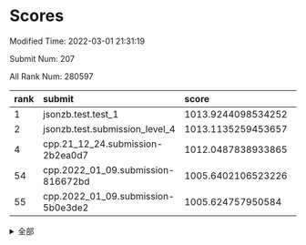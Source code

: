 # Scores

Modified Time: 2022-03-01 21:31:19

Submit Num: 207

All Rank Num: 280597

| rank |               submit               |       score        |       sigma        | pk_num |
| :--- | :--------------------------------- | :----------------- | :----------------- | :----- |
| 1    | jsonzb.test.test_1                 | 1013.9244098534252 | 0.8014178033642784 | 5422   |
| 2    | jsonzb.test.submission_level_4     | 1013.1135259453657 | 0.813091086775237  | 5417   |
| 4    | cpp.21_12_24.submission-2b2ea0d7   | 1012.0487838933865 | 0.7704239912742443 | 5423   |
| 54   | cpp.2022_01_09.submission-816672bd | 1005.6402106523226 | 0.724014900113352  | 5418   |
| 55   | cpp.2022_01_09.submission-5b0e3de2 | 1005.624757950584  | 0.7140819153253559 | 5420   |


<details>
<summary>全部</summary>

| rank |                 submit                 |       score        |       sigma        | pk_num |
| :--- | :------------------------------------- | :----------------- | :----------------- | :----- |
| 1    | jsonzb.test.test_1                     | 1013.9244098534252 | 0.8014178033642784 | 5422   |
| 2    | jsonzb.test.submission_level_4         | 1013.1135259453657 | 0.813091086775237  | 5417   |
| 3    | gobigger.level_3.submission_level_3_10 | 1012.4454337557572 | 0.7998245103667647 | 5426   |
| 4    | cpp.21_12_24.submission-2b2ea0d7       | 1012.0487838933865 | 0.7704239912742443 | 5423   |
| 5    | gobigger.level_3.submission_level_3_13 | 1011.65988984433   | 0.7678349332211076 | 5427   |
| 6    | gobigger.level_3.submission_level_3_33 | 1011.4855114667812 | 0.7674187419953789 | 5422   |
| 7    | gobigger.level_3.submission_level_3_7  | 1011.2669734502158 | 0.7644147055718854 | 5424   |
| 8    | gobigger.level_3.submission_level_3_49 | 1011.1760057651192 | 0.7737519108781085 | 5426   |
| 9    | gobigger.level_3.submission_level_3_25 | 1011.1358405192591 | 0.782561722391914  | 5422   |
| 10   | gobigger.level_3.submission_level_3_16 | 1011.0704227261423 | 0.748790768066883  | 5422   |
| 11   | gobigger.level_3.submission_level_3_38 | 1011.036414740456  | 0.805234631185478  | 5422   |
| 12   | gobigger.level_3.submission_level_3_15 | 1011.0275035163457 | 0.7503490852249832 | 5427   |
| 13   | gobigger.level_3.submission_level_3_41 | 1010.7922246045991 | 0.7765110533004146 | 5421   |
| 14   | gobigger.level_3.submission_level_3_1  | 1010.7223453728269 | 0.7596129927402279 | 5419   |
| 15   | gobigger.level_3.submission_level_3_35 | 1010.7217475979459 | 0.7739525488848691 | 5424   |
| 16   | gobigger.level_3.submission_level_3_24 | 1010.6770350462073 | 0.7607193255104248 | 5423   |
| 17   | gobigger.level_3.submission_level_3_5  | 1010.663257611392  | 0.7611658424434253 | 5423   |
| 18   | gobigger.level_3.submission_level_3_28 | 1010.6578324124246 | 0.7631373128093561 | 5415   |
| 19   | gobigger.level_3.submission_level_3_34 | 1010.5962156616109 | 0.7607018592233583 | 5422   |
| 20   | gobigger.level_3.submission_level_3_2  | 1010.5328471791811 | 0.7766674170968489 | 5423   |
| 21   | gobigger.level_3.submission_level_3_44 | 1010.394805498392  | 0.7801276723883579 | 5422   |
| 22   | gobigger.level_3.submission_level_3_36 | 1010.3526175396095 | 0.7420583128841779 | 5422   |
| 23   | gobigger.level_3.submission_level_3_42 | 1010.2772902695086 | 0.7785997757134231 | 5427   |
| 24   | gobigger.level_3.submission_level_3_8  | 1010.2374010342523 | 0.7583926963014843 | 5425   |
| 25   | gobigger.level_3.submission_level_3_23 | 1010.1760206266122 | 0.7554745524827395 | 5421   |
| 26   | gobigger.level_3.submission_level_3_31 | 1010.0779581914155 | 0.7399452600729831 | 5422   |
| 27   | gobigger.level_3.submission_level_3_20 | 1009.9758422556755 | 0.7478817217620033 | 5424   |
| 28   | gobigger.level_3.submission_level_3_40 | 1009.9276962475587 | 0.7453795299673595 | 5420   |
| 29   | gobigger.level_3.submission_level_3_12 | 1009.8849528776623 | 0.7574184902660345 | 5423   |
| 30   | gobigger.level_3.submission_level_3_37 | 1009.7742147463782 | 0.7440180662066167 | 5423   |
| 31   | gobigger.level_3.submission_level_3_22 | 1009.7671809854637 | 0.7679887476437965 | 5421   |
| 32   | gobigger.level_3.submission_level_3_47 | 1009.6931950118235 | 0.7330458851929484 | 5418   |
| 33   | gobigger.level_3.submission_level_3_43 | 1009.6878354309383 | 0.7849645916778345 | 5421   |
| 34   | gobigger.level_3.submission_level_3_45 | 1009.5849533674477 | 0.7433686861952867 | 5420   |
| 35   | gobigger.level_3.submission_level_3_21 | 1009.5698333930962 | 0.7618119286116206 | 5422   |
| 36   | gobigger.level_3.submission_level_3_26 | 1009.4604757911782 | 0.7500672586386079 | 5415   |
| 37   | gobigger.level_3.submission_level_3_27 | 1009.3907846873037 | 0.7402033418071347 | 5423   |
| 38   | gobigger.level_3.submission_level_3_9  | 1009.3765056446599 | 0.7748393749588347 | 5422   |
| 39   | gobigger.level_3.submission_level_3_14 | 1009.3709041605257 | 0.7768800000068496 | 5423   |
| 40   | gobigger.level_3.submission_level_3_32 | 1009.3422055058204 | 0.7785965545128707 | 5419   |
| 41   | gobigger.level_3.submission_level_3_46 | 1009.1818357106487 | 0.735285049092789  | 5422   |
| 42   | gobigger.level_3.submission_level_3_19 | 1009.1698610160654 | 0.7454171297189022 | 5419   |
| 43   | gobigger.level_3.submission_level_3_3  | 1009.0738977264783 | 0.7401133283169207 | 5424   |
| 44   | gobigger.level_3.submission_level_3_29 | 1009.0352222771422 | 0.7577631213418329 | 5428   |
| 45   | gobigger.level_3.submission_level_3_48 | 1009.0288530860437 | 0.757153915764821  | 5427   |
| 46   | gobigger.level_3.submission_level_3_39 | 1009.0175447502007 | 0.7478638987812471 | 5425   |
| 47   | gobigger.level_3.submission_level_3_17 | 1008.9774918851705 | 0.7411443492873279 | 5423   |
| 48   | gobigger.level_3.submission_level_3_4  | 1008.8796321031076 | 0.7504028773350192 | 5426   |
| 49   | gobigger.level_3.submission_level_3_30 | 1008.7978553525681 | 0.7267452347637694 | 5425   |
| 50   | gobigger.level_3.submission_level_3_18 | 1008.7733079195744 | 0.7524875418188978 | 5418   |
| 51   | gobigger.level_3.submission_level_3_6  | 1008.1977064677618 | 0.7787591698577861 | 5422   |
| 52   | gobigger.level_3.submission_level_3_11 | 1008.1667171311889 | 0.7209650160648668 | 5421   |
| 53   | gobigger.level_3.submission_level_3_0  | 1007.9494770917378 | 0.7463884192608367 | 5427   |
| 54   | cpp.2022_01_09.submission-816672bd     | 1005.6402106523226 | 0.724014900113352  | 5418   |
| 55   | cpp.2022_01_09.submission-5b0e3de2     | 1005.624757950584  | 0.7140819153253559 | 5420   |
| 56   | gobigger.level_1.submission_level_1_49 | 1005.3265207495274 | 0.7120567480821957 | 5424   |
| 57   | gobigger.level_1.submission_level_1_14 | 1004.8451805380807 | 0.7217355435603494 | 5422   |
| 58   | gobigger.level_1.submission_level_1_13 | 1004.6682615222871 | 0.7090775962656023 | 5418   |
| 59   | gobigger.level_1.submission_level_1_11 | 1004.5787011362977 | 0.7224840137834111 | 5424   |
| 60   | gobigger.level_1.submission_level_1_21 | 1004.3121012548    | 0.724307712936433  | 5428   |
| 61   | gobigger.level_1.submission_level_1_24 | 1004.3022759079894 | 0.7033255088738366 | 5425   |
| 62   | gobigger.level_1.submission_level_1_10 | 1004.2894739143428 | 0.7299724684731153 | 5424   |
| 63   | gobigger.level_1.submission_level_1_37 | 1004.226343218006  | 0.7130705717942305 | 5421   |
| 64   | gobigger.level_1.submission_level_1_30 | 1004.2243741401445 | 0.7249668378601513 | 5421   |
| 65   | gobigger.level_1.submission_level_1_4  | 1004.0931195798478 | 0.7040305556195325 | 5429   |
| 66   | gobigger.level_1.submission_level_1_43 | 1004.0152093633264 | 0.7223923158569969 | 5420   |
| 67   | gobigger.level_1.submission_level_1_1  | 1003.9840791231028 | 0.7125524525448445 | 5425   |
| 68   | gobigger.level_1.submission_level_1_38 | 1003.9150764691407 | 0.7225722836407119 | 5426   |
| 69   | gobigger.level_1.submission_level_1_46 | 1003.8821712538771 | 0.7122717021366776 | 5422   |
| 70   | gobigger.level_1.submission_level_1_26 | 1003.8488317079926 | 0.7136286616583168 | 5421   |
| 71   | gobigger.level_1.submission_level_1_8  | 1003.8437527563236 | 0.7344674039681838 | 5422   |
| 72   | gobigger.level_1.submission_level_1_44 | 1003.8385597525881 | 0.723634229061946  | 5427   |
| 73   | gobigger.level_1.submission_level_1_17 | 1003.7499833609633 | 0.7216928718762209 | 5422   |
| 74   | gobigger.level_1.submission_level_1_15 | 1003.7459671373689 | 0.7177622864588239 | 5423   |
| 75   | gobigger.level_1.submission_level_1_7  | 1003.6886351622379 | 0.725453710244052  | 5424   |
| 76   | gobigger.level_1.submission_level_1_48 | 1003.6454421414898 | 0.717237968347147  | 5425   |
| 77   | gobigger.level_1.submission_level_1_36 | 1003.6050048716069 | 0.7338722757677986 | 5426   |
| 78   | gobigger.level_1.submission_level_1_16 | 1003.456440145911  | 0.7232062592266523 | 5421   |
| 79   | gobigger.level_1.submission_level_1_27 | 1003.310021821984  | 0.72025747523537   | 5420   |
| 80   | gobigger.level_1.submission_level_1_47 | 1003.2938758760267 | 0.7145724105668395 | 5425   |
| 81   | gobigger.level_1.submission_level_1_20 | 1003.281305258775  | 0.7134647605234948 | 5427   |
| 82   | gobigger.level_1.submission_level_1_34 | 1003.2533333638514 | 0.7109271941786238 | 5421   |
| 83   | gobigger.level_1.submission_level_1_12 | 1003.1726820774252 | 0.720253490328397  | 5431   |
| 84   | gobigger.level_1.submission_level_1_29 | 1003.1360379338613 | 0.7247679859885886 | 5425   |
| 85   | gobigger.level_1.submission_level_1_5  | 1003.1069336108266 | 0.7182480369100923 | 5421   |
| 86   | gobigger.level_1.submission_level_1_32 | 1003.0931351854248 | 0.7315207426979968 | 5422   |
| 87   | gobigger.level_1.submission_level_1_19 | 1003.0444021544586 | 0.7131108813687937 | 5421   |
| 88   | gobigger.level_1.submission_level_1_42 | 1003.0018424271631 | 0.7233878199997639 | 5421   |
| 89   | gobigger.level_1.submission_level_1_25 | 1002.9907218733166 | 0.7177564441674138 | 5422   |
| 90   | gobigger.level_1.submission_level_1_31 | 1002.9679558668255 | 0.7105333861672771 | 5420   |
| 91   | gobigger.level_1.submission_level_1_45 | 1002.7308367164825 | 0.7146596989286421 | 5422   |
| 92   | gobigger.level_1.submission_level_1_28 | 1002.7288101143339 | 0.7201959927590498 | 5423   |
| 93   | gobigger.level_1.submission_level_1_18 | 1002.7168791436045 | 0.7137419003985159 | 5419   |
| 94   | gobigger.level_1.submission_level_1_9  | 1002.7029844968157 | 0.7142603864552002 | 5420   |
| 95   | gobigger.level_1.submission_level_1_0  | 1002.5678185349794 | 0.7139758080785814 | 5427   |
| 96   | gobigger.level_1.submission_level_1_33 | 1002.4929362047101 | 0.7109645555747306 | 5420   |
| 97   | gobigger.level_1.submission_level_1_3  | 1002.4402423782875 | 0.719184571955898  | 5423   |
| 98   | gobigger.level_1.submission_level_1_23 | 1002.4169469456316 | 0.7251408082811226 | 5421   |
| 99   | gobigger.level_1.submission_level_1_22 | 1002.4150337497442 | 0.7148807209109005 | 5419   |
| 100  | gobigger.level_1.submission_level_1_41 | 1002.3561115160927 | 0.7220702129340982 | 5418   |
| 101  | gobigger.level_1.submission_level_1_39 | 1002.2330715349058 | 0.7259949567663658 | 5422   |
| 102  | gobigger.level_1.submission_level_1_35 | 1002.2243395123296 | 0.7280959254606345 | 5420   |
| 103  | gobigger.level_1.submission_level_1_40 | 1002.1957306754147 | 0.7211109507034525 | 5423   |
| 104  | gobigger.level_1.submission_level_1_6  | 1002.0892285743585 | 0.7080833765153002 | 5422   |
| 105  | gobigger.level_1.submission_level_1_2  | 1001.5414694409554 | 0.7158633452786263 | 5424   |
| 106  | gobigger.random.submission_random_24   | 997.1360375478731  | 0.7145207041443787 | 5421   |
| 107  | gobigger.random.submission_random_12   | 997.0260506503955  | 0.711642578939292  | 5426   |
| 108  | gobigger.random.submission_random_37   | 996.8537225981352  | 0.7074672030148033 | 5420   |
| 109  | gobigger.random.submission_random_41   | 996.8261077309353  | 0.7030578981922309 | 5422   |
| 110  | gobigger.random.submission_random_19   | 996.8101865047836  | 0.7090488155833172 | 5426   |
| 111  | gobigger.random.submission_random_11   | 996.7318900361179  | 0.7149902202174838 | 5425   |
| 112  | gobigger.random.submission_random_5    | 996.696640582098   | 0.7033580938698838 | 5421   |
| 113  | gobigger.random.submission_random_1    | 996.6675916462785  | 0.7118692739852276 | 5425   |
| 114  | gobigger.random.submission_random_26   | 996.6332015772178  | 0.7122569271007941 | 5424   |
| 115  | gobigger.random.submission_random_28   | 996.6239963066287  | 0.7221929777633908 | 5419   |
| 116  | gobigger.random.submission_random_13   | 996.5618290297612  | 0.7076831731476707 | 5428   |
| 117  | gobigger.random.submission_random_42   | 996.5436752514925  | 0.7071299362144212 | 5417   |
| 118  | gobigger.random.submission_random_39   | 996.5215771744425  | 0.7086655107664751 | 5418   |
| 119  | gobigger.random.submission_random_29   | 996.3333711059787  | 0.6966796406674809 | 5423   |
| 120  | gobigger.random.submission_random_48   | 996.3203738353476  | 0.70463007446481   | 5420   |
| 121  | gobigger.random.submission_random_38   | 996.2131396421706  | 0.7211590244556821 | 5421   |
| 122  | gobigger.random.submission_random_44   | 996.2061349245299  | 0.712740764782964  | 5426   |
| 123  | gobigger.random.submission_random_18   | 996.1821119668273  | 0.7248751840779054 | 5418   |
| 124  | gobigger.random.submission_random_9    | 996.1567742489165  | 0.7188980059455718 | 5425   |
| 125  | gobigger.random.submission_random_34   | 996.1426109468352  | 0.7074055535202141 | 5419   |
| 126  | gobigger.random.submission_random_10   | 996.0354443676375  | 0.7186056368932698 | 5423   |
| 127  | gobigger.random.submission_random_40   | 995.9914936780551  | 0.7091568223901894 | 5421   |
| 128  | gobigger.random.submission_random_4    | 995.9817649008705  | 0.7047149862842123 | 5421   |
| 129  | gobigger.random.submission_random_49   | 995.8869586683329  | 0.715619386020988  | 5422   |
| 130  | gobigger.random.submission_random_47   | 995.8597181067616  | 0.7268981827437251 | 5422   |
| 131  | gobigger.random.submission_random_15   | 995.8078721684815  | 0.714449169409616  | 5426   |
| 132  | gobigger.random.submission_random_23   | 995.8003284304571  | 0.7283623151171605 | 5421   |
| 133  | gobigger.random.submission_random_45   | 995.7953446423097  | 0.7104913450951268 | 5424   |
| 134  | gobigger.random.submission_random_8    | 995.7397163915462  | 0.7126938058161161 | 5423   |
| 135  | gobigger.random.submission_random_27   | 995.6993443027201  | 0.7009046911802045 | 5423   |
| 136  | gobigger.random.submission_random_6    | 995.6447887501009  | 0.7172478074805196 | 5421   |
| 137  | gobigger.random.submission_random_22   | 995.6057271750086  | 0.7117573391906565 | 5422   |
| 138  | gobigger.random.submission_random_25   | 995.5731361115954  | 0.7034570257780919 | 5426   |
| 139  | gobigger.random.submission_random_14   | 995.5334515783651  | 0.7213848864069184 | 5420   |
| 140  | gobigger.random.submission_random_16   | 995.4057899962351  | 0.7106633900602032 | 5420   |
| 141  | gobigger.random.submission_random_7    | 995.3314462812111  | 0.7221436576898451 | 5422   |
| 142  | gobigger.random.submission_random_21   | 995.2917260641959  | 0.7206354692479503 | 5419   |
| 143  | gobigger.random.submission_random_43   | 995.2601479691247  | 0.7053169419733785 | 5427   |
| 144  | gobigger.random.submission_random_36   | 995.238430361624   | 0.7051020618189701 | 5424   |
| 145  | gobigger.random.submission_random_35   | 995.2363314426918  | 0.716649774104448  | 5421   |
| 146  | gobigger.random.submission_random_32   | 995.2050348879415  | 0.7132629717234806 | 5421   |
| 147  | gobigger.random.submission_random_46   | 995.1944755397293  | 0.7161352758188264 | 5426   |
| 148  | gobigger.random.submission_random_20   | 995.1622199738965  | 0.7172805493507299 | 5422   |
| 149  | gobigger.random.submission_random_31   | 995.1621401882019  | 0.7148463291005278 | 5418   |
| 150  | gobigger.random.submission_random_30   | 995.0684030925743  | 0.7220962106058971 | 5425   |
| 151  | gobigger.random.submission_random_17   | 995.0447998009693  | 0.7158338401440283 | 5424   |
| 152  | gobigger.random.submission_random_0    | 994.9156982164934  | 0.7182209565770534 | 5417   |
| 153  | gobigger.random.submission_random_33   | 994.8354152469718  | 0.7155794901796314 | 5423   |
| 154  | gobigger.random.submission_random_2    | 994.7617933168523  | 0.7319552627961575 | 5414   |
| 155  | gobigger.random.submission_random_3    | 994.7198292422921  | 0.7038720010910363 | 5424   |
| 156  | gobigger.level_2.submission_level_2_27 | 993.806472096844   | 0.7312605255584862 | 5423   |
| 157  | gobigger.level_2.submission_level_2_20 | 993.737643308583   | 0.7395425357797807 | 5420   |
| 158  | gobigger.level_2.submission_level_2_7  | 993.6921283640609  | 0.7277935067416874 | 5423   |
| 159  | gobigger.level_2.submission_level_2_10 | 993.6836700716974  | 0.7244869569779274 | 5419   |
| 160  | gobigger.level_2.submission_level_2_19 | 993.6046652679322  | 0.7512204227421233 | 5428   |
| 161  | gobigger.level_2.submission_level_2_25 | 993.5583159567547  | 0.738422295711909  | 5420   |
| 162  | gobigger.level_2.submission_level_2_31 | 993.4750410834139  | 0.7422514204749686 | 5424   |
| 163  | gobigger.level_2.submission_level_2_2  | 993.271479282487   | 0.7547197530310182 | 5420   |
| 164  | gobigger.level_2.submission_level_2_28 | 993.2056031941564  | 0.7259496597233619 | 5418   |
| 165  | gobigger.level_2.submission_level_2_22 | 993.1972010674158  | 0.7263758924047873 | 5425   |
| 166  | gobigger.level_2.submission_level_2_48 | 993.1384781633357  | 0.734077116716403  | 5419   |
| 167  | gobigger.level_2.submission_level_2_16 | 993.1054794540271  | 0.7370798465118779 | 5412   |
| 168  | gobigger.level_2.submission_level_2_3  | 993.0684733204012  | 0.7394190643551235 | 5422   |
| 169  | gobigger.level_2.submission_level_2_0  | 992.8154899406353  | 0.7417723669224033 | 5417   |
| 170  | gobigger.level_2.submission_level_2_21 | 992.7555596822974  | 0.7426401257582865 | 5419   |
| 171  | gobigger.level_2.submission_level_2_23 | 992.7268062270401  | 0.7456501360623827 | 5424   |
| 172  | gobigger.level_2.submission_level_2_44 | 992.5844155795464  | 0.7491028281452164 | 5423   |
| 173  | gobigger.level_2.submission_level_2_9  | 992.4960905760177  | 0.740751556366278  | 5421   |
| 174  | gobigger.level_2.submission_level_2_41 | 992.4186467596769  | 0.7489254844048024 | 5424   |
| 175  | gobigger.level_2.submission_level_2_12 | 992.3217317982982  | 0.7674707617996305 | 5423   |
| 176  | gobigger.level_2.submission_level_2_40 | 992.2706253164637  | 0.730689879420462  | 5419   |
| 177  | gobigger.level_2.submission_level_2_33 | 992.2634052562734  | 0.772104522785556  | 5420   |
| 178  | gobigger.level_2.submission_level_2_8  | 992.2357133877159  | 0.7525981105914707 | 5416   |
| 179  | gobigger.level_2.submission_level_2_14 | 992.2211857921407  | 0.7550333293896889 | 5422   |
| 180  | gobigger.level_2.submission_level_2_6  | 992.1937261230638  | 0.770433147335783  | 5418   |
| 181  | gobigger.level_2.submission_level_2_5  | 992.1879088713953  | 0.7399376460530956 | 5420   |
| 182  | gobigger.level_2.submission_level_2_15 | 992.1024816221436  | 0.749485225114435  | 5418   |
| 183  | gobigger.level_2.submission_level_2_11 | 992.1010544737868  | 0.7356119161147374 | 5419   |
| 184  | gobigger.level_2.submission_level_2_49 | 992.0508414326939  | 0.7510068268532697 | 5420   |
| 185  | gobigger.level_2.submission_level_2_18 | 991.9624670335475  | 0.7496469463844395 | 5423   |
| 186  | gobigger.level_2.submission_level_2_32 | 991.9253657867366  | 0.7558864248743135 | 5425   |
| 187  | gobigger.level_2.submission_level_2_42 | 991.6498872350677  | 0.7560247721412506 | 5425   |
| 188  | gobigger.level_2.submission_level_2_30 | 991.5167770954204  | 0.7478165986389179 | 5425   |
| 189  | gobigger.level_2.submission_level_2_46 | 991.4478288627527  | 0.7620425436626319 | 5422   |
| 190  | gobigger.level_2.submission_level_2_38 | 991.4283312980582  | 0.7563474333331518 | 5423   |
| 191  | gobigger.level_2.submission_level_2_35 | 991.4129134106337  | 0.7607047958992695 | 5422   |
| 192  | gobigger.level_2.submission_level_2_24 | 991.1529740326364  | 0.7518660986226632 | 5427   |
| 193  | gobigger.level_2.submission_level_2_17 | 991.1383676361729  | 0.7449440960715826 | 5420   |
| 194  | gobigger.level_2.submission_level_2_43 | 990.9975453237555  | 0.7348635738952837 | 5425   |
| 195  | gobigger.level_2.submission_level_2_4  | 990.9016232417965  | 0.7614515606549133 | 5424   |
| 196  | gobigger.level_2.submission_level_2_29 | 990.8217909435269  | 0.7542806250356922 | 5422   |
| 197  | gobigger.level_2.submission_level_2_36 | 990.7414548198966  | 0.7513905375682006 | 5422   |
| 198  | gobigger.level_2.submission_level_2_37 | 990.7289986782091  | 0.7797812048808387 | 5420   |
| 199  | gobigger.level_2.submission_level_2_39 | 990.7032928620689  | 0.771398819562949  | 5423   |
| 200  | gobigger.level_2.submission_level_2_47 | 990.6769542677439  | 0.7670316636453022 | 5423   |
| 201  | gobigger.level_2.submission_level_2_45 | 990.4792647995671  | 0.7627251418576417 | 5424   |
| 202  | gobigger.level_2.submission_level_2_1  | 990.4763876996477  | 0.7615319589512473 | 5416   |
| 203  | gobigger.level_2.submission_level_2_26 | 990.463075749709   | 0.7805711276123158 | 5426   |
| 204  | gobigger.level_2.submission_level_2_34 | 990.3442287844746  | 0.7693695376990993 | 5422   |
| 205  | gobigger.level_2.submission_level_2_13 | 989.0280195483822  | 0.7804362763836175 | 5422   |
| 206  | gobigger.none.submission_none_0        | 978.2776485581202  | 1.2982339196494532 | 5423   |
| 207  | gobigger.none.submission_none_1        | 976.8710672261474  | 1.4781373958512827 | 5418   |

</details>